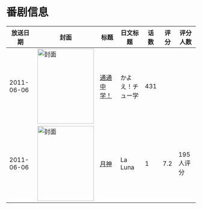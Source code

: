 # 番剧信息

|放送日期|封面|标题|日文标题|话数|评分|评分人数|
|---|---|---|---|---|---|---|
|2011-06-06|<img src="https://lain.bgm.tv/pic/cover/c/d6/42/18293_13T7Q.jpg" alt="封面" style="width:150px;height:200px;object-fit:cover;">|[通通中学！](https://bangumi.tv/subject/18293)|かよえ！チュー学|431|||
|2011-06-06|<img src="https://lain.bgm.tv/pic/cover/c/68/4b/54254_Q7cFF.jpg" alt="封面" style="width:150px;height:200px;object-fit:cover;">|[月神](https://bangumi.tv/subject/54254)|La Luna|1|7.2|195人评分|
